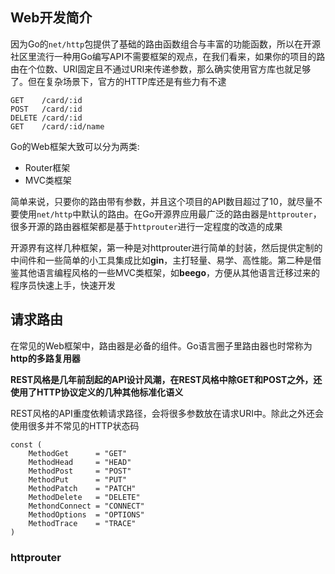 ## Web开发简介

因为Go的`net/http`包提供了基础的路由函数组合与丰富的功能函数，所以在开源社区里流行一种用Go编写API不需要框架的观点，在我们看来，如果你的项目的路由在个位数、URI固定且不通过URI来传递参数，那么确实使用官方库也就足够了。但在复杂场景下，官方的HTTP库还是有些力有不逮

```
GET    /card/:id
POST   /card/:id
DELETE /card/:id
GET    /card/:id/name
```

Go的Web框架大致可以分为两类:
- Router框架
- MVC类框架

简单来说，只要你的路由带有参数，并且这个项目的API数目超过了10，就尽量不要使用`net/http`中默认的路由。在Go开源界应用最广泛的路由器是`httprouter`，很多开源的路由器框架都是基于`httprouter`进行一定程度的改造的成果

开源界有这样几种框架，第一种是对httprouter进行简单的封装，然后提供定制的中间件和一些简单的小工具集成比如**gin**，主打轻量、易学、高性能。第二种是借鉴其他语言编程风格的一些MVC类框架，如**beego**，方便从其他语言迁移过来的程序员快速上手，快速开发


## 请求路由

在常见的Web框架中，路由器是必备的组件。Go语言圈子里路由器也时常称为**http的多路复用器**

**REST风格是几年前刮起的API设计风潮，在REST风格中除GET和POST之外，还使用了HTTP协议定义的几种其他标准化语义**

REST风格的API重度依赖请求路径，会将很多参数放在请求URI中。除此之外还会使用很多并不常见的HTTP状态码

```
const (
    MethodGet      = "GET"
    MethodHead     = "HEAD"
    MethodPost     = "POST"
    MethodPut      = "PUT"
    MethodPatch    = "PATCH"
    MethodDelete   = "DELETE"
    MethondConnect = "CONNECT"
    MethodOptions  = "OPTIONS"
    MethodTrace    = "TRACE"
)
```

### httprouter




